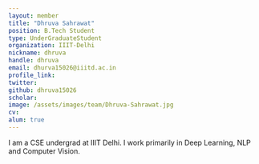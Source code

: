 ```yaml
---
layout: member
title: "Dhruva Sahrawat"
position: B.Tech Student
type: UnderGraduateStudent
organization: IIIT-Delhi
nickname: dhruva
handle: dhruva
email: dhurva15026@iiitd.ac.in
profile_link: 
twitter: 
github: dhruva15026
scholar: 
image: /assets/images/team/Dhruva-Sahrawat.jpg
cv: 
alum: true
---
```

I am a CSE undergrad at IIIT Delhi. I work primarily in Deep Learning, NLP and Computer Vision.
